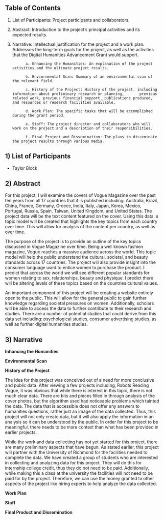 ## **Table of Contents**
1) List of Participants: Project participants and collaborators.   
2) Abstract: Introduction to the project’s principal activities and its expected results. 
3) Narrative: Intellectual justification for the project and a work plan. Addresses the long-term goals for the project, as well as the activities that the Digital Humanities Advancement Grant would support. 
      
             a. Enhancing the Humanities: An explanation of the project activities and the ultimate project results.                                      
      
             b. Enviornmental Scan: Summary of an environmental scan of the relevant field.  
      
             c. History of the Project: History of the project, including information about preliminary research or planning,       previous related work, previous financial support, publications produced, and resources or research facilities available.  
    
             d. Work Plan: The specific tasks that will be accomplished during the grant period. 
      
             e. Staff: The project director and collaborators who will work on the project and a description of their responsibilities.
        
             f. Final Project and Dissemination: The plans to disseminate the project results through various media. 
      
## **1) List of Participants**
+ Taylor Block 

## **2) Abstract**
For this project, I will examine the covers of Vogue Magazine over the past ten years from all 17 countries that it is published including: Australia, Brazil, China, France, Germany, Greece, India, Italy, Japan, Korea, Mexico, Portugal, Russia, Spain, Taiwan, United Kingdom, and United States. The project data will be the text content featured on the cover. Using this data, a topic model will be created that highlights the key topics from each country over time. This will allow for analysis of the content per country, as well as over time. 

The purpose of the project is to provide an outline of the key topics discussed in Vogue Magazine over time. Being a well known fashion magazine, Vogue reaches a massive audience across the world. This topic model will help the public understand the cultural, societal, and beauty standards across 17 countries. The project will also provide insight into the consumer language used to entice women to purchase the product. I predict that across the world we will see different popular standards for women relating to sex, relationships, beauty and physique. I predict there will be altering levels of these topics based on the countries cultural values. 

An important component of this project will be creating a website entirely open to the public. This will allow for the general public to gain further knowledge regarding societal pressures on women. Additionally, scholars will be able to access the data to further contribute to their research and studies. There are a number of potential studies that could derive from this data set including: psychological studies, consumer advertising studies, as well as further digital humanities studies. 

## **3) Narrative**

**Inhancing the Humanities**

**Environmental Scan**

**History of the Project**

The idea for this project was conceived out of a need for more conclusive and public data. After viewing a few projects including, Robots Reading Vogue, it was obvious that while there is interest in this topic, there is not much clear data. There are bits and pieces filled in through analysis of the cover photos, but the algorithm used had noticeable problems which tainted the data. The data that is accessible does not offer any answers to humanities questions, rather just an image of the data collected. Thus, this project will not only create data, but it will also apply the information in an analysis so it can be understood by the public. In order for this project to be meaningful, there needs to be more context than what has been provided in earlier projects. 

While the work and data collecting has not yet started for this project, there are many preliminary aspects that have begun. As stated earlier, this project will partner with the University of Richmond for the facilities needed to complete the data. We have created a group of students who are interested in collecting and analyzing data for this project. They will do this for internship college credit, thus they do not need to be paid. Additionally, while making this a class at the university the facilities will not need to be paid for by the project. Therefore, we can use the money granted to other aspects of the project like hiring experts to help analyze the data collected. 

**Work Plan**

**Staff**

**Final Product and Dissemination**
